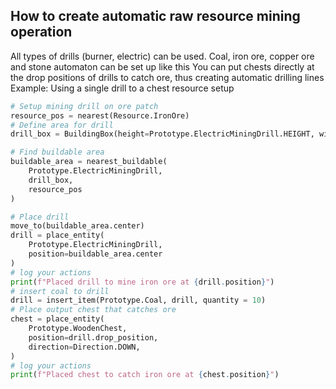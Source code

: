 ## How to create automatic raw resource mining operation
All types of drills (burner, electric) can be used.
Coal, iron ore, copper ore and stone automaton can be set up like this
You can put chests directly at the drop positions of drills to catch ore, thus creating automatic drilling lines
Example:
Using a single drill to a chest resource setup
```python
# Setup mining drill on ore patch
resource_pos = nearest(Resource.IronOre)
# Define area for drill
drill_box = BuildingBox(height=Prototype.ElectricMiningDrill.HEIGHT, width=Prototype.ElectricMiningDrill.WIDTH)

# Find buildable area
buildable_area = nearest_buildable(
    Prototype.ElectricMiningDrill,
    drill_box,
    resource_pos
)

# Place drill
move_to(buildable_area.center)
drill = place_entity(
    Prototype.ElectricMiningDrill,
    position=buildable_area.center
)
# log your actions
print(f"Placed drill to mine iron ore at {drill.position}")
# insert coal to drill
drill = insert_item(Prototype.Coal, drill, quantity = 10)
# Place output chest that catches ore
chest = place_entity(
    Prototype.WoodenChest,
    position=drill.drop_position,
    direction=Direction.DOWN,
)
# log your actions
print(f"Placed chest to catch iron ore at {chest.position}")
```